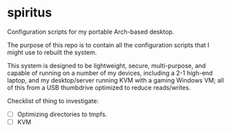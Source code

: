 # spiritus
Configuration scripts for my portable Arch-based desktop.

The purpose of this repo is to contain all the configuration scripts that I might use to rebuilt the system.

This system is designed to be lightweight, secure, multi-purpose, and capable of running on a number of my devices, including a 2-1 high-end laptop, and my desktop/server running KVM with a gaming Windows VM; all of this from a USB thumbdrive optimized to reduce reads/writes.

Checklist of thing to investigate:
- [ ] Optimizing directories to tmpfs.
- [ ] KVM
